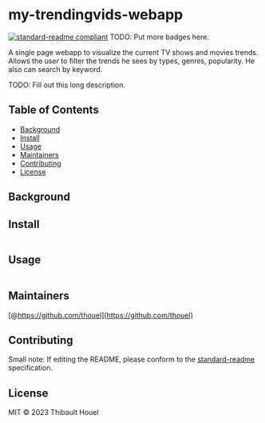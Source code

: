 # my-trendingvids-webapp

[![standard-readme compliant](https://img.shields.io/badge/standard--readme-OK-green.svg?style=flat-square)](https://github.com/RichardLitt/standard-readme)
TODO: Put more badges here.

A single page webapp to visualize the current TV shows and movies trends. Allows the user to filter the trends he sees by types, genres, popularity. He also can search by keyword.

TODO: Fill out this long description.

## Table of Contents

- [Background](#background)
- [Install](#install)
- [Usage](#usage)
- [Maintainers](#maintainers)
- [Contributing](#contributing)
- [License](#license)

## Background

## Install

```

```

## Usage

```

```

## Maintainers

[@https://github.com/thouel](https://github.com/thouel)

## Contributing

Small note: If editing the README, please conform to the [standard-readme](https://github.com/RichardLitt/standard-readme) specification.

## License

MIT © 2023 Thibault Houel
